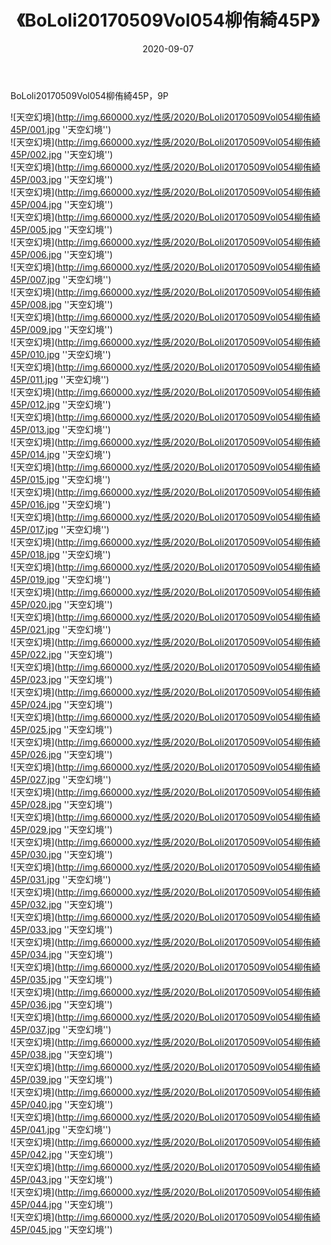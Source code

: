 ﻿---
layout: post
title:  《BoLoli20170509Vol054柳侑綺45P》
date:   2020-09-07
img: http://img.660000.xyz/性感/2020/BoLoli20170509Vol054柳侑綺45P/000.jpg
categories: [美女, 性感, 泳衣]
---

BoLoli20170509Vol054柳侑綺45P，9P



![天空幻境](http://img.660000.xyz/性感/2020/BoLoli20170509Vol054柳侑綺45P/001.jpg ''天空幻境'') <br>
![天空幻境](http://img.660000.xyz/性感/2020/BoLoli20170509Vol054柳侑綺45P/002.jpg ''天空幻境'') <br>
![天空幻境](http://img.660000.xyz/性感/2020/BoLoli20170509Vol054柳侑綺45P/003.jpg ''天空幻境'') <br>
![天空幻境](http://img.660000.xyz/性感/2020/BoLoli20170509Vol054柳侑綺45P/004.jpg ''天空幻境'') <br>
![天空幻境](http://img.660000.xyz/性感/2020/BoLoli20170509Vol054柳侑綺45P/005.jpg ''天空幻境'') <br>
![天空幻境](http://img.660000.xyz/性感/2020/BoLoli20170509Vol054柳侑綺45P/006.jpg ''天空幻境'') <br>
![天空幻境](http://img.660000.xyz/性感/2020/BoLoli20170509Vol054柳侑綺45P/007.jpg ''天空幻境'') <br>
![天空幻境](http://img.660000.xyz/性感/2020/BoLoli20170509Vol054柳侑綺45P/008.jpg ''天空幻境'') <br>
![天空幻境](http://img.660000.xyz/性感/2020/BoLoli20170509Vol054柳侑綺45P/009.jpg ''天空幻境'') <br>
![天空幻境](http://img.660000.xyz/性感/2020/BoLoli20170509Vol054柳侑綺45P/010.jpg ''天空幻境'') <br>
![天空幻境](http://img.660000.xyz/性感/2020/BoLoli20170509Vol054柳侑綺45P/011.jpg ''天空幻境'') <br>
![天空幻境](http://img.660000.xyz/性感/2020/BoLoli20170509Vol054柳侑綺45P/012.jpg ''天空幻境'') <br>
![天空幻境](http://img.660000.xyz/性感/2020/BoLoli20170509Vol054柳侑綺45P/013.jpg ''天空幻境'') <br>
![天空幻境](http://img.660000.xyz/性感/2020/BoLoli20170509Vol054柳侑綺45P/014.jpg ''天空幻境'') <br>
![天空幻境](http://img.660000.xyz/性感/2020/BoLoli20170509Vol054柳侑綺45P/015.jpg ''天空幻境'') <br>
![天空幻境](http://img.660000.xyz/性感/2020/BoLoli20170509Vol054柳侑綺45P/016.jpg ''天空幻境'') <br>
![天空幻境](http://img.660000.xyz/性感/2020/BoLoli20170509Vol054柳侑綺45P/017.jpg ''天空幻境'') <br>
![天空幻境](http://img.660000.xyz/性感/2020/BoLoli20170509Vol054柳侑綺45P/018.jpg ''天空幻境'') <br>
![天空幻境](http://img.660000.xyz/性感/2020/BoLoli20170509Vol054柳侑綺45P/019.jpg ''天空幻境'') <br>
![天空幻境](http://img.660000.xyz/性感/2020/BoLoli20170509Vol054柳侑綺45P/020.jpg ''天空幻境'') <br>
![天空幻境](http://img.660000.xyz/性感/2020/BoLoli20170509Vol054柳侑綺45P/021.jpg ''天空幻境'') <br>
![天空幻境](http://img.660000.xyz/性感/2020/BoLoli20170509Vol054柳侑綺45P/022.jpg ''天空幻境'') <br>
![天空幻境](http://img.660000.xyz/性感/2020/BoLoli20170509Vol054柳侑綺45P/023.jpg ''天空幻境'') <br>
![天空幻境](http://img.660000.xyz/性感/2020/BoLoli20170509Vol054柳侑綺45P/024.jpg ''天空幻境'') <br>
![天空幻境](http://img.660000.xyz/性感/2020/BoLoli20170509Vol054柳侑綺45P/025.jpg ''天空幻境'') <br>
![天空幻境](http://img.660000.xyz/性感/2020/BoLoli20170509Vol054柳侑綺45P/026.jpg ''天空幻境'') <br>
![天空幻境](http://img.660000.xyz/性感/2020/BoLoli20170509Vol054柳侑綺45P/027.jpg ''天空幻境'') <br>
![天空幻境](http://img.660000.xyz/性感/2020/BoLoli20170509Vol054柳侑綺45P/028.jpg ''天空幻境'') <br>
![天空幻境](http://img.660000.xyz/性感/2020/BoLoli20170509Vol054柳侑綺45P/029.jpg ''天空幻境'') <br>
![天空幻境](http://img.660000.xyz/性感/2020/BoLoli20170509Vol054柳侑綺45P/030.jpg ''天空幻境'') <br>
![天空幻境](http://img.660000.xyz/性感/2020/BoLoli20170509Vol054柳侑綺45P/031.jpg ''天空幻境'') <br>
![天空幻境](http://img.660000.xyz/性感/2020/BoLoli20170509Vol054柳侑綺45P/032.jpg ''天空幻境'') <br>
![天空幻境](http://img.660000.xyz/性感/2020/BoLoli20170509Vol054柳侑綺45P/033.jpg ''天空幻境'') <br>
![天空幻境](http://img.660000.xyz/性感/2020/BoLoli20170509Vol054柳侑綺45P/034.jpg ''天空幻境'') <br>
![天空幻境](http://img.660000.xyz/性感/2020/BoLoli20170509Vol054柳侑綺45P/035.jpg ''天空幻境'') <br>
![天空幻境](http://img.660000.xyz/性感/2020/BoLoli20170509Vol054柳侑綺45P/036.jpg ''天空幻境'') <br>
![天空幻境](http://img.660000.xyz/性感/2020/BoLoli20170509Vol054柳侑綺45P/037.jpg ''天空幻境'') <br>
![天空幻境](http://img.660000.xyz/性感/2020/BoLoli20170509Vol054柳侑綺45P/038.jpg ''天空幻境'') <br>
![天空幻境](http://img.660000.xyz/性感/2020/BoLoli20170509Vol054柳侑綺45P/039.jpg ''天空幻境'') <br>
![天空幻境](http://img.660000.xyz/性感/2020/BoLoli20170509Vol054柳侑綺45P/040.jpg ''天空幻境'') <br>
![天空幻境](http://img.660000.xyz/性感/2020/BoLoli20170509Vol054柳侑綺45P/041.jpg ''天空幻境'') <br>
![天空幻境](http://img.660000.xyz/性感/2020/BoLoli20170509Vol054柳侑綺45P/042.jpg ''天空幻境'') <br>
![天空幻境](http://img.660000.xyz/性感/2020/BoLoli20170509Vol054柳侑綺45P/043.jpg ''天空幻境'') <br>
![天空幻境](http://img.660000.xyz/性感/2020/BoLoli20170509Vol054柳侑綺45P/044.jpg ''天空幻境'') <br>
![天空幻境](http://img.660000.xyz/性感/2020/BoLoli20170509Vol054柳侑綺45P/045.jpg ''天空幻境'') <br>